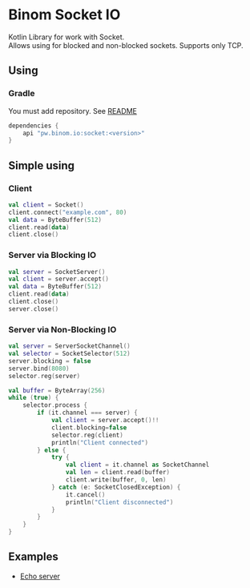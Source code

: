 # Binom Socket IO
Kotlin Library for work with Socket.<br>
Allows using for blocked and non-blocked sockets. Supports only TCP.
## Using
### Gradle
You must add repository. See [README](../README.md)
```groovy
dependencies {
    api "pw.binom.io:socket:<version>"
}
```

## Simple using
### Client
```kotlin
val client = Socket()
client.connect("example.com", 80)
val data = ByteBuffer(512)
client.read(data)
client.close()
```

### Server via Blocking IO
```kotlin
val server = SocketServer()
val client = server.accept()
val data = ByteBuffer(512)
client.read(data)
client.close()
server.close()
```

### Server via Non-Blocking IO
```kotlin
val server = ServerSocketChannel()
val selector = SocketSelector(512)
server.blocking = false
server.bind(8080)
selector.reg(server)

val buffer = ByteArray(256)
while (true) {
    selector.process {
        if (it.channel === server) {
            val client = server.accept()!!
            client.blocking=false
            selector.reg(client)
            println("Client connected")
        } else {
            try {
                val client = it.channel as SocketChannel
                val len = client.read(buffer)
                client.write(buffer, 0, len)
            } catch (e: SocketClosedException) {
                it.cancel()
                println("Client disconnected")
            }
        }
    }
}
```

## Examples
* [Echo server](../examples/echoServer)